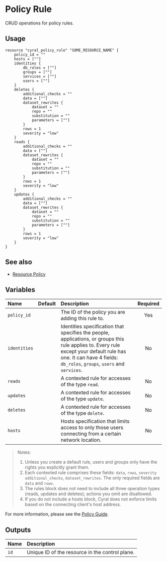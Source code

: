 # Policy Rule

CRUD operations for policy rules.


## Usage

```hcl
resource "cyral_policy_rule" "SOME_RESOURCE_NAME" {
    policy_id = ""
    hosts = [""]
    identities {
        db_roles = [""]
        groups = [""]
        services = [""]
        users = [""]
    }
    deletes {
        additional_checks = ""
        data = [""]
        dataset_rewrites {
            dataset = ""
            repo = ""
            substitution = ""
            parameters = [""]
        }
        rows = 1
        severity = "low"
    }
    reads {
        additional_checks = ""
        data = [""]
        dataset_rewrites {
            dataset = ""
            repo = ""
            substitution = ""
            parameters = [""]
        }
        rows = 1
        severity = "low"
    }
    updates {
        additional_checks = ""
        data = [""]
        dataset_rewrites {
            dataset = ""
            repo = ""
            substitution = ""
            parameters = [""]
        }
        rows = 1
        severity = "low"
    }
}
```

## See also

- [Resource Policy](./resource_policy.md)

## Variables

|  Name           |  Default    |  Description                                                                         | Required |
|:----------------|:-----------:|:-------------------------------------------------------------------------------------|:--------:|
|`policy_id`      |             | The ID of the policy you are adding this rule to.                                    | Yes      |
|`identities`     |             | Identities specification that specifies the people, applications, or groups this rule applies to. Every rule except your default rule has one. It can have 4 fields: `db_roles`, `groups`, `users` and `services`. | No |
|`reads`          |             | A contexted rule for accesses of the type `read`.                                    | No       |
|`updates`        |             | A contexted rule for accesses of the type `update`.                                  | No       |
|`deletes`        |             | A contexted rule for accesses of the type `delete`.                                  | No       |
|`hosts`          |             | Hosts specification that limits access to only those users connecting from a certain network location. | No |


> Notes: 
> 1. Unless you create a default rule, users and groups only have the rights you explicitly grant them.  
> 2. Each contexted rule comprises these fields: `data`, `rows`, `severity` `additional_checks`, `dataset_rewrites`. The only required fields are `data` and `rows`.
> 3. The rules block does not need to include all three operation types (reads, updates and deletes); actions you omit are disallowed.
> 4. If you do not include a hosts block, Cyral does not enforce limits based on the connecting client's host address.

For more information, please see the [Policy Guide](https://cyral.com/docs/policy#the-rules-block-of-a-policy).

## Outputs

|  Name        |  Description                                                        |
|:-------------|:--------------------------------------------------------------------|
| `id`         | Unique ID of the resource in the control plane.                     |
